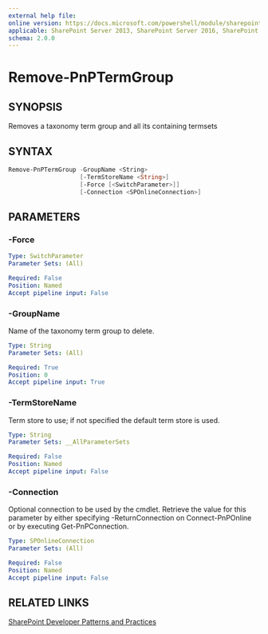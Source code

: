 ```yaml
---
external help file:
online version: https://docs.microsoft.com/powershell/module/sharepoint-pnp/remove-pnptermgroup
applicable: SharePoint Server 2013, SharePoint Server 2016, SharePoint Server 2019, SharePoint Online
schema: 2.0.0
---
```

# Remove-PnPTermGroup

## SYNOPSIS
Removes a taxonomy term group and all its containing termsets

## SYNTAX 

```powershell
Remove-PnPTermGroup -GroupName <String>
                    [-TermStoreName <String>]
                    [-Force [<SwitchParameter>]]
                    [-Connection <SPOnlineConnection>]
```

## PARAMETERS

### -Force


```yaml
Type: SwitchParameter
Parameter Sets: (All)

Required: False
Position: Named
Accept pipeline input: False
```

### -GroupName
Name of the taxonomy term group to delete.

```yaml
Type: String
Parameter Sets: (All)

Required: True
Position: 0
Accept pipeline input: True
```

### -TermStoreName
Term store to use; if not specified the default term store is used.

```yaml
Type: String
Parameter Sets: __AllParameterSets

Required: False
Position: Named
Accept pipeline input: False
```

### -Connection
Optional connection to be used by the cmdlet. Retrieve the value for this parameter by either specifying -ReturnConnection on Connect-PnPOnline or by executing Get-PnPConnection.

```yaml
Type: SPOnlineConnection
Parameter Sets: (All)

Required: False
Position: Named
Accept pipeline input: False
```

## RELATED LINKS

[SharePoint Developer Patterns and Practices](https://aka.ms/sppnp)